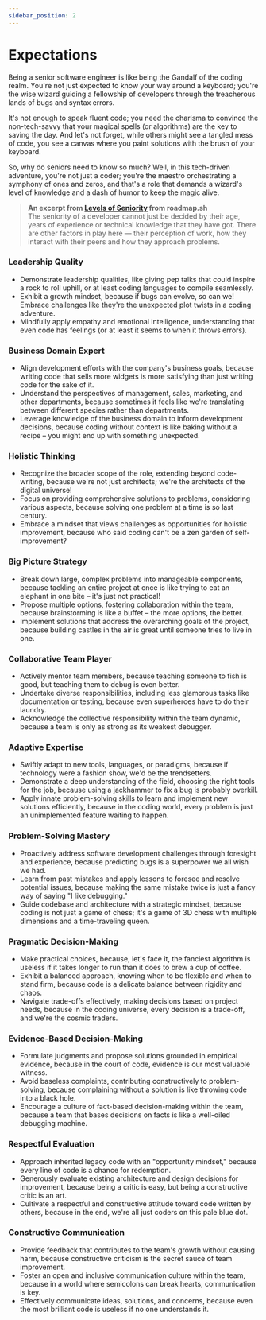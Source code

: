```yaml
---
sidebar_position: 2
---
```


# Expectations

Being a senior software engineer is like being the Gandalf of the coding realm. You're not just expected to know your way around a keyboard; you're the wise wizard guiding a fellowship of developers through the treacherous lands of bugs and syntax errors.

It's not enough to speak fluent code; you need the charisma to convince the non-tech-savvy that your magical spells (or algorithms) are the key to saving the day.
And let's not forget, while others might see a tangled mess of code, you see a canvas where you paint solutions with the brush of your keyboard.

So, why do seniors need to know so much? Well, in this tech-driven adventure, you're not just a coder; you're the maestro orchestrating a symphony of ones and zeros,
and that's a role that demands a wizard's level of knowledge and a dash of humor to keep the magic alive.

> **An excerpt from [Levels of Seniority](https://roadmap.sh/guides/levels-of-seniority) from roadmap.sh**\
> The seniority of a developer cannot just be decided by their age, years of experience or technical knowledge that they have got.
> There are other factors in play here — their perception of work, how they interact with their peers and how they approach problems.

### Leadership Quality

- Demonstrate leadership qualities, like giving pep talks that could inspire a rock to roll uphill, or at least coding languages to compile seamlessly.
- Exhibit a growth mindset, because if bugs can evolve, so can we! Embrace challenges like they're the unexpected plot twists in a coding adventure.
- Mindfully apply empathy and emotional intelligence, understanding that even code has feelings (or at least it seems to when it throws errors).

### Business Domain Expert

- Align development efforts with the company's business goals, because writing code that sells more widgets is more satisfying than just writing code for the sake of it.
- Understand the perspectives of management, sales, marketing, and other departments, because sometimes it feels like we're translating between different species rather than departments.
- Leverage knowledge of the business domain to inform development decisions, because coding without context is like baking without a recipe – you might end up with something unexpected.

### Holistic Thinking

- Recognize the broader scope of the role, extending beyond code-writing, because we're not just architects; we're the architects of the digital universe!
- Focus on providing comprehensive solutions to problems, considering various aspects, because solving one problem at a time is so last century.
- Embrace a mindset that views challenges as opportunities for holistic improvement, because who said coding can't be a zen garden of self-improvement?

### Big Picture Strategy

- Break down large, complex problems into manageable components, because tackling an entire project at once is like trying to eat an elephant in one bite – it's just not practical!
- Propose multiple options, fostering collaboration within the team, because brainstorming is like a buffet – the more options, the better.
- Implement solutions that address the overarching goals of the project, because building castles in the air is great until someone tries to live in one.

### Collaborative Team Player

- Actively mentor team members, because teaching someone to fish is good, but teaching them to debug is even better.
- Undertake diverse responsibilities, including less glamorous tasks like documentation or testing, because even superheroes have to do their laundry.
- Acknowledge the collective responsibility within the team dynamic, because a team is only as strong as its weakest debugger.

### Adaptive Expertise

- Swiftly adapt to new tools, languages, or paradigms, because if technology were a fashion show, we'd be the trendsetters.
- Demonstrate a deep understanding of the field, choosing the right tools for the job, because using a jackhammer to fix a bug is probably overkill.
- Apply innate problem-solving skills to learn and implement new solutions efficiently, because in the coding world, every problem is just an unimplemented feature waiting to happen.

### Problem-Solving Mastery

- Proactively address software development challenges through foresight and experience, because predicting bugs is a superpower we all wish we had.
- Learn from past mistakes and apply lessons to foresee and resolve potential issues, because making the same mistake twice is just a fancy way of saying "I like debugging."
- Guide codebase and architecture with a strategic mindset, because coding is not just a game of chess; it's a game of 3D chess with multiple dimensions and a time-traveling queen.

### Pragmatic Decision-Making

- Make practical choices, because, let's face it, the fanciest algorithm is useless if it takes longer to run than it does to brew a cup of coffee.
- Exhibit a balanced approach, knowing when to be flexible and when to stand firm, because code is a delicate balance between rigidity and chaos.
- Navigate trade-offs effectively, making decisions based on project needs, because in the coding universe, every decision is a trade-off, and we're the cosmic traders.

### Evidence-Based Decision-Making

- Formulate judgments and propose solutions grounded in empirical evidence, because in the court of code, evidence is our most valuable witness.
- Avoid baseless complaints, contributing constructively to problem-solving, because complaining without a solution is like throwing code into a black hole.
- Encourage a culture of fact-based decision-making within the team, because a team that bases decisions on facts is like a well-oiled debugging machine.

### Respectful Evaluation

- Approach inherited legacy code with an "opportunity mindset," because every line of code is a chance for redemption.
- Generously evaluate existing architecture and design decisions for improvement, because being a critic is easy, but being a constructive critic is an art.
- Cultivate a respectful and constructive attitude toward code written by others, because in the end, we're all just coders on this pale blue dot.

### Constructive Communication

- Provide feedback that contributes to the team's growth without causing harm, because constructive criticism is the secret sauce of team improvement.
- Foster an open and inclusive communication culture within the team, because in a world where semicolons can break hearts, communication is key.
- Effectively communicate ideas, solutions, and concerns, because even the most brilliant code is useless if no one understands it.
